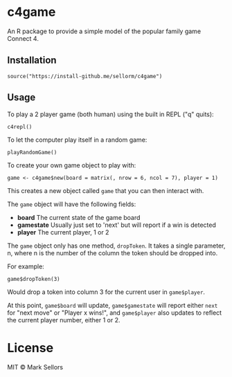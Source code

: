# c4game

An R package to provide a simple model of the popular family game Connect 4.

## Installation

```
source("https://install-github.me/sellorm/c4game")
```

## Usage

To play a 2 player game (both human) using the built in REPL ("q" quits):

```
c4repl()
```

To let the computer play itself in a random game:

```
playRandomGame()
```

To create your own game object to play with:

```
game <- c4game$new(board = matrix(, nrow = 6, ncol = 7), player = 1)
```

This creates a new object called `game` that you can then interact with.

The `game` object will have the following fields:

* **board** The current state of the game board
* **gamestate** Usually just set to 'next' but will report if a win is detected
* **player** The current player, 1 or 2

The `game` object only has one method, `dropToken`. It takes a single parameter, n, where n is the number of the column the token should be dropped into.

For example:

```
game$dropToken(3)
```

Would drop a token into column 3 for the current user in `game$player`.

At this point, `game$board` will update, `game$gamestate` will report either `next` for "next move" or "Player x wins!", and `game$player` also updates to reflect the current player number, either 1 or 2.

# License

MIT © Mark Sellors
